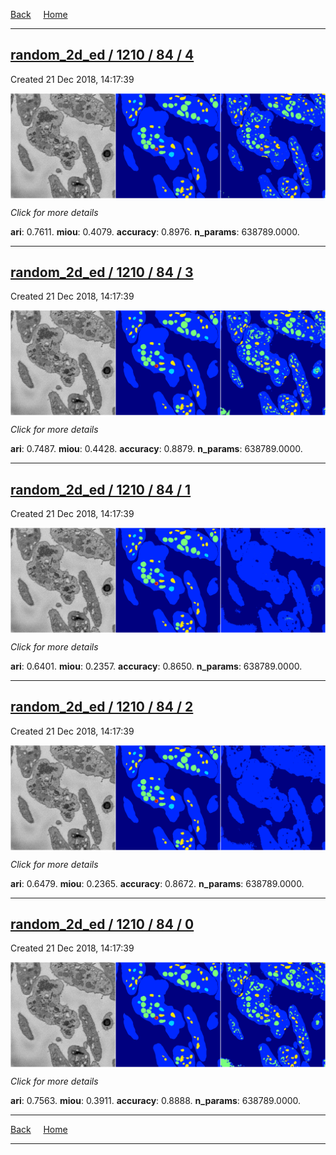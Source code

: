 
[Back](..)&nbsp;&nbsp;&nbsp;&nbsp;&nbsp;[Home](https://leapmanlab.github.io/snapshots)

---

<div class="summary"><a href="4"><h2>random_2d_ed / 1210 / 84 / 4</h2></a><p>Created 21 Dec 2018, 14:17:39
</p><a href="4"><img src="4/media/summary.png" align="center"></a><p>
<i>Click for more details</i>
</p></div>

**ari**: 0.7611. **miou**: 0.4079. **accuracy**: 0.8976. **n_params**: 638789.0000. 

---

<div class="summary"><a href="3"><h2>random_2d_ed / 1210 / 84 / 3</h2></a><p>Created 21 Dec 2018, 14:17:39
</p><a href="3"><img src="3/media/summary.png" align="center"></a><p>
<i>Click for more details</i>
</p></div>

**ari**: 0.7487. **miou**: 0.4428. **accuracy**: 0.8879. **n_params**: 638789.0000. 

---

<div class="summary"><a href="1"><h2>random_2d_ed / 1210 / 84 / 1</h2></a><p>Created 21 Dec 2018, 14:17:39
</p><a href="1"><img src="1/media/summary.png" align="center"></a><p>
<i>Click for more details</i>
</p></div>

**ari**: 0.6401. **miou**: 0.2357. **accuracy**: 0.8650. **n_params**: 638789.0000. 

---

<div class="summary"><a href="2"><h2>random_2d_ed / 1210 / 84 / 2</h2></a><p>Created 21 Dec 2018, 14:17:39
</p><a href="2"><img src="2/media/summary.png" align="center"></a><p>
<i>Click for more details</i>
</p></div>

**ari**: 0.6479. **miou**: 0.2365. **accuracy**: 0.8672. **n_params**: 638789.0000. 

---

<div class="summary"><a href="0"><h2>random_2d_ed / 1210 / 84 / 0</h2></a><p>Created 21 Dec 2018, 14:17:39
</p><a href="0"><img src="0/media/summary.png" align="center"></a><p>
<i>Click for more details</i>
</p></div>

**ari**: 0.7563. **miou**: 0.3911. **accuracy**: 0.8888. **n_params**: 638789.0000. 

---

[Back](..)&nbsp;&nbsp;&nbsp;&nbsp;&nbsp;[Home](https://leapmanlab.github.io/snapshots)

---